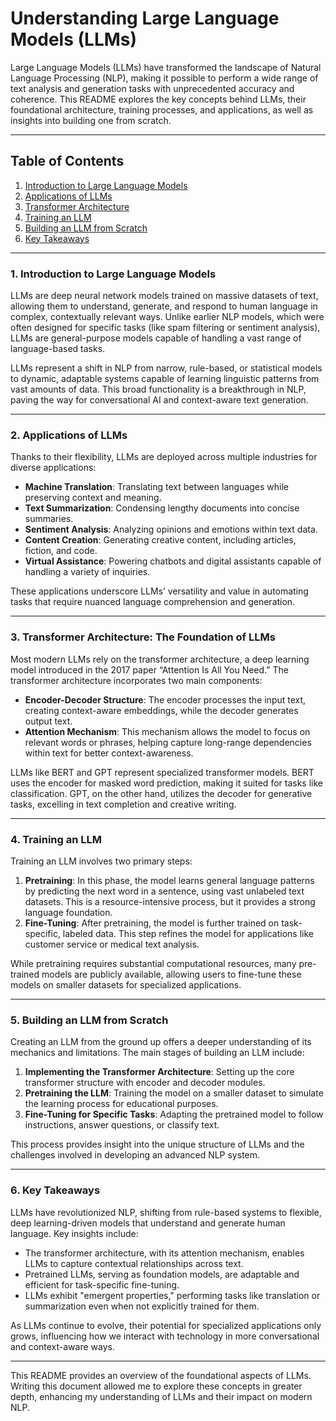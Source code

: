 # Understanding Large Language Models (LLMs)

Large Language Models (LLMs) have transformed the landscape of Natural Language Processing (NLP), making it possible to perform a wide range of text analysis and generation tasks with unprecedented accuracy and coherence. This README explores the key concepts behind LLMs, their foundational architecture, training processes, and applications, as well as insights into building one from scratch.

---

## Table of Contents
1. [Introduction to Large Language Models](#introduction-to-large-language-models)
2. [Applications of LLMs](#applications-of-llms)
3. [Transformer Architecture](#transformer-architecture)
4. [Training an LLM](#training-an-llm)
5. [Building an LLM from Scratch](#building-an-llm-from-scratch)
6. [Key Takeaways](#key-takeaways)

---

### 1. Introduction to Large Language Models

LLMs are deep neural network models trained on massive datasets of text, allowing them to understand, generate, and respond to human language in complex, contextually relevant ways. Unlike earlier NLP models, which were often designed for specific tasks (like spam filtering or sentiment analysis), LLMs are general-purpose models capable of handling a vast range of language-based tasks.

LLMs represent a shift in NLP from narrow, rule-based, or statistical models to dynamic, adaptable systems capable of learning linguistic patterns from vast amounts of data. This broad functionality is a breakthrough in NLP, paving the way for conversational AI and context-aware text generation.

---

### 2. Applications of LLMs

Thanks to their flexibility, LLMs are deployed across multiple industries for diverse applications:
- **Machine Translation**: Translating text between languages while preserving context and meaning.
- **Text Summarization**: Condensing lengthy documents into concise summaries.
- **Sentiment Analysis**: Analyzing opinions and emotions within text data.
- **Content Creation**: Generating creative content, including articles, fiction, and code.
- **Virtual Assistance**: Powering chatbots and digital assistants capable of handling a variety of inquiries.

These applications underscore LLMs’ versatility and value in automating tasks that require nuanced language comprehension and generation.

---

### 3. Transformer Architecture: The Foundation of LLMs

Most modern LLMs rely on the transformer architecture, a deep learning model introduced in the 2017 paper “Attention Is All You Need.” The transformer architecture incorporates two main components:
- **Encoder-Decoder Structure**: The encoder processes the input text, creating context-aware embeddings, while the decoder generates output text.
- **Attention Mechanism**: This mechanism allows the model to focus on relevant words or phrases, helping capture long-range dependencies within text for better context-awareness.

LLMs like BERT and GPT represent specialized transformer models. BERT uses the encoder for masked word prediction, making it suited for tasks like classification. GPT, on the other hand, utilizes the decoder for generative tasks, excelling in text completion and creative writing.

---

### 4. Training an LLM

Training an LLM involves two primary steps:
1. **Pretraining**: In this phase, the model learns general language patterns by predicting the next word in a sentence, using vast unlabeled text datasets. This is a resource-intensive process, but it provides a strong language foundation.
2. **Fine-Tuning**: After pretraining, the model is further trained on task-specific, labeled data. This step refines the model for applications like customer service or medical text analysis.

While pretraining requires substantial computational resources, many pre-trained models are publicly available, allowing users to fine-tune these models on smaller datasets for specialized applications.

---

### 5. Building an LLM from Scratch

Creating an LLM from the ground up offers a deeper understanding of its mechanics and limitations. The main stages of building an LLM include:
1. **Implementing the Transformer Architecture**: Setting up the core transformer structure with encoder and decoder modules.
2. **Pretraining the LLM**: Training the model on a smaller dataset to simulate the learning process for educational purposes.
3. **Fine-Tuning for Specific Tasks**: Adapting the pretrained model to follow instructions, answer questions, or classify text.

This process provides insight into the unique structure of LLMs and the challenges involved in developing an advanced NLP system.

---

### 6. Key Takeaways

LLMs have revolutionized NLP, shifting from rule-based systems to flexible, deep learning-driven models that understand and generate human language. Key insights include:
- The transformer architecture, with its attention mechanism, enables LLMs to capture contextual relationships across text.
- Pretrained LLMs, serving as foundation models, are adaptable and efficient for task-specific fine-tuning.
- LLMs exhibit "emergent properties," performing tasks like translation or summarization even when not explicitly trained for them.

As LLMs continue to evolve, their potential for specialized applications only grows, influencing how we interact with technology in more conversational and context-aware ways.

---

This README provides an overview of the foundational aspects of LLMs. Writing this document allowed me to explore these concepts in greater depth, enhancing my understanding of LLMs and their impact on modern NLP.

